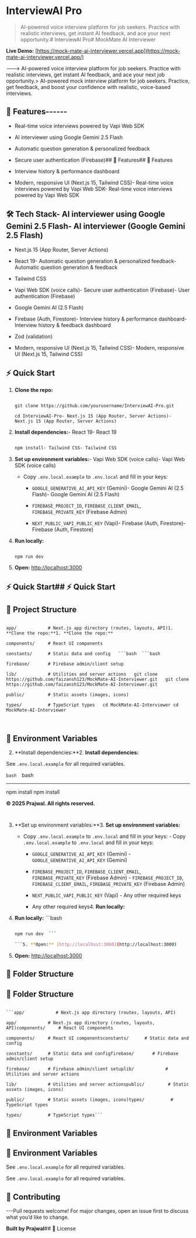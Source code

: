 # InterviewAI Pro



> AI-powered voice interview platform for job seekers. Practice with realistic interviews, get instant AI feedback, and ace your next opportunity.# InterviewAI Pro# MockMate AI Interviewer



**Live Demo:** [https://mock-mate-ai-interviewer.vercel.app](https://mock-mate-ai-interviewer.vercel.app/)



---> AI-powered voice interview platform for job seekers. Practice with realistic interviews, get instant AI feedback, and ace your next job opportunity.> AI-powered mock interview platform for job seekers. Practice, get feedback, and boost your confidence with realistic, voice-based interviews.



## 🚀 Features------

- Real-time voice interviews powered by Vapi Web SDK

- AI interviewer using Google Gemini 2.5 Flash

- Automatic question generation & personalized feedback

- Secure user authentication (Firebase)## 🚀 Features## 🚀 Features

- Interview history & performance dashboard

- Modern, responsive UI (Next.js 15, Tailwind CSS)- Real-time voice interviews powered by Vapi Web SDK- Real-time voice interviews powered by Vapi Web SDK



## 🛠️ Tech Stack- AI interviewer using Google Gemini 2.5 Flash- AI interviewer (Google Gemini 2.5 Flash)

- Next.js 15 (App Router, Server Actions)

- React 19- Automatic question generation & personalized feedback- Automatic question generation & feedback

- Tailwind CSS

- Vapi Web SDK (voice calls)- Secure user authentication (Firebase)- User authentication (Firebase)

- Google Gemini AI (2.5 Flash)

- Firebase (Auth, Firestore)- Interview history & performance dashboard- Interview history & feedback dashboard

- Zod (validation)

- Modern, responsive UI (Next.js 15, Tailwind CSS)- Modern, responsive UI (Next.js 15, Tailwind CSS)

## ⚡ Quick Start



1. **Clone the repo:**

   ```bash## 🛠️ Tech Stack## 🛠️ Tech Stack

   git clone https://github.com/yourusername/InterviewAI-Pro.git

   cd InterviewAI-Pro- Next.js 15 (App Router, Server Actions)- Next.js 15 (App Router, Server Actions)

   ```

2. **Install dependencies:**- React 19- React 19

   ```bash

   npm install- Tailwind CSS- Tailwind CSS

   ```

3. **Set up environment variables:**- Vapi Web SDK (voice calls)- Vapi Web SDK (voice calls)

   - Copy `.env.local.example` to `.env.local` and fill in your keys:

     - `GOOGLE_GENERATIVE_AI_API_KEY` (Gemini)- Google Gemini AI (2.5 Flash)- Google Gemini AI (2.5 Flash)

     - `FIREBASE_PROJECT_ID`, `FIREBASE_CLIENT_EMAIL`, `FIREBASE_PRIVATE_KEY` (Firebase Admin)

     - `NEXT_PUBLIC_VAPI_PUBLIC_KEY` (Vapi)- Firebase (Auth, Firestore)- Firebase (Auth, Firestore)

4. **Run locally:**

   ```bash- Zod (validation)- Zod (validation)

   npm run dev

   ```

5. **Open:** [http://localhost:3000](http://localhost:3000)

## ⚡ Quick Start## ⚡ Quick Start

## 📁 Project Structure



```

app/            # Next.js app directory (routes, layouts, API)1. **Clone the repo:**1. **Clone the repo:**

components/     # React UI components

constants/      # Static data and config   ```bash	```bash

firebase/       # Firebase admin/client setup

lib/            # Utilities and server actions   git clone https://github.com/faizansh123/MockMate-AI-Interviewer.git	git clone https://github.com/faizansh123/MockMate-AI-Interviewer.git

public/         # Static assets (images, icons)

types/          # TypeScript types   cd MockMate-AI-Interviewer	cd MockMate-AI-Interviewer

```

   ```	```

## 📝 Environment Variables

2. **Install dependencies:**2. **Install dependencies:**

See `.env.local.example` for all required variables.

   ```bash	```bash

---

   npm install	npm install

**© 2025 Prajwal. All rights reserved.**

   ```	```

3. **Set up environment variables:**3. **Set up environment variables:**

   - Copy `.env.local.example` to `.env.local` and fill in your keys:	- Copy `.env.local.example` to `.env.local` and fill in your keys:

     - `GOOGLE_GENERATIVE_AI_API_KEY` (Gemini)	  - `GOOGLE_GENERATIVE_AI_API_KEY` (Gemini)

     - `FIREBASE_PROJECT_ID`, `FIREBASE_CLIENT_EMAIL`, `FIREBASE_PRIVATE_KEY` (Firebase Admin)	  - `FIREBASE_PROJECT_ID`, `FIREBASE_CLIENT_EMAIL`, `FIREBASE_PRIVATE_KEY` (Firebase Admin)

     - `NEXT_PUBLIC_VAPI_PUBLIC_KEY` (Vapi)	  - Any other required keys

     - Any other required keys4. **Run locally:**

4. **Run locally:**	```bash

   ```bash	npm run dev

   npm run dev	```

   ```5. **Open:** [http://localhost:3000](http://localhost:3000)

5. **Open:** [http://localhost:3000](http://localhost:3000)

## 📁 Folder Structure

## 📁 Folder Structure

```

```app/            # Next.js app directory (routes, layouts, API)

app/            # Next.js app directory (routes, layouts, API)components/     # React UI components

components/     # React UI componentsconstants/      # Static data and config

constants/      # Static data and configfirebase/       # Firebase admin/client setup

firebase/       # Firebase admin/client setuplib/            # Utilities and server actions

lib/            # Utilities and server actionspublic/         # Static assets (images, icons)

public/         # Static assets (images, icons)types/          # TypeScript types

types/          # TypeScript types```

```

## 📝 Environment Variables

## 📝 Environment Variables

See `.env.local.example` for all required variables.

See `.env.local.example` for all required variables.

## 🤝 Contributing

---Pull requests welcome! For major changes, open an issue first to discuss what you’d like to change.



**Built by Prajwal**## 📄 License

